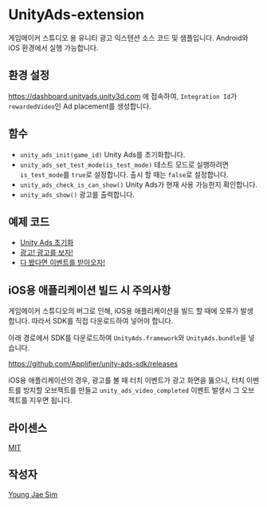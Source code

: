 # UnityAds-extension
게임메이커 스튜디오 용 유니티 광고 익스텐션 소스 코드 및 샘플입니다. Android와 iOS 환경에서 실행 가능합니다.

## 환경 설정
https://dashboard.unityads.unity3d.com 에 접속하여, `Integration Id`가 `rewardedVideo`인 Ad placement를 생성합니다.

## 함수
* `unity_ads_init(game_id)` Unity Ads를 초기화합니다.
* `unity_ads_set_test_mode(is_test_mode)` 테스트 모드로 실행하려면 `is_test_mode`를 `true`로 설정합니다. 출시 할 때는 `false`로 설정합니다.
* `unity_ads_check_is_can_show()` Unity Ads가 현재 사용 가능한지 확인합니다.
* `unity_ads_show()` 광고를 출력합니다.

## 예제 코드
* [Unity Ads 초기화](https://gist.github.com/Hanul/20c0ae084b23ffb58035cc0970d21d1e)
* [광고! 광고를 보자!](https://gist.github.com/Hanul/64f992a52c8eeccdd79f08e043133b92)
* [다 봤다면 이벤트를 받아오자!](https://gist.github.com/Hanul/728c0c8a201b3c371ec64c4de920be15)

## iOS용 애플리케이션 빌드 시 주의사항
게임메이커 스튜디오의 버그로 인해, iOS용 애플리케이션을 빌드 할 때에 오류가 발생합니다. 따라서 SDK를 직접 다운로드하여 넣어야 합니다.

아래 경로에서 SDK를 다운로드하여 `UnityAds.framework`와 `UnityAds.bundle`을 넣습니다.

https://github.com/Applifier/unity-ads-sdk/releases

iOS용 애플리케이션의 경우, 광고를 볼 때 터치 이벤트가 광고 화면을 뚫으니, 터치 이벤트를 방지할 오브젝트를 만들고 `unity_ads_video_completed` 이벤트 발생시 그 오브젝트를 지우면 됩니다.

## 라이센스
[MIT](LICENSE)

## 작성자
[Young Jae Sim](https://github.com/Hanul)
